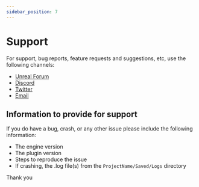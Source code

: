 ```yaml
---
sidebar_position: 7
---
```


# Support

For support, bug reports, feature requests and suggestions, etc, use the following channels:

- [Unreal Forum](https://forums.unrealengine.com/t/new-tether-procedural-cable-rope-placement-tool/254197)
- [Discord](https://discord.gg/3sTetT8yKB)
- [Twitter](https://twitter.com/itsAcren)
- [Email](mailto:acren.marketplace@gmail.com)

## Information to provide for support

If you do have a bug, crash, or any other issue please include the following information:

- The engine version
- The plugin version
- Steps to reproduce the issue
- If crashing, the .log file(s) from the `ProjectName/Saved/Logs` directory

Thank you